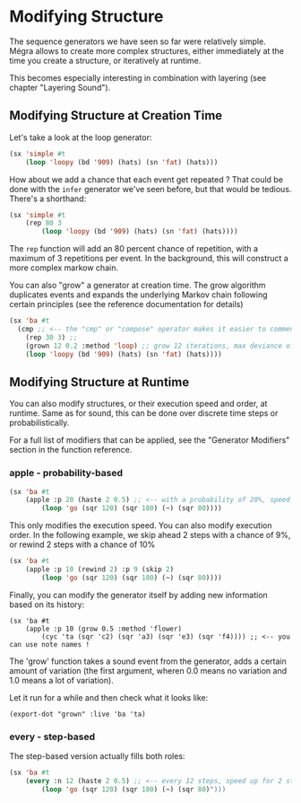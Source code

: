 # Modifying Structure

The sequence generators we have seen so far were relatively simple. Mégra allows to create more complex structures, either immediately at the time you create a structure, or iteratively at runtime.

This becomes especially interesting in combination with layering (see chapter "Layering Sound").

## Modifying Structure at Creation Time

Let's take a look at the loop generator: 

```lisp
(sx 'simple #t
	(loop 'loopy (bd '909) (hats) (sn 'fat) (hats)))
```

How about we add a chance that each event get repeated ? That could be done with the `infer` generator we've seen before, but that would be tedious. There's a shorthand:

```lisp
(sx 'simple #t
	(rep 80 3
		(loop 'loopy (bd '909) (hats) (sn 'fat) (hats))))
```

The `rep` function will add an 80 percent chance of repetition, with a maximum of 3 repetitions per event. In the background, this will construct a more complex markow chain.

You can also "grow" a generator at creation time. The grow algorithm duplicates events and expands the underlying Markov chain following certain principles (see the reference documentation for details)

```lisp
(sx 'ba #t
  (cmp ;; <-- the "cmp" or "compose" operator makes it easier to comment out parts
    (rep 30 3) ;;
    (grown 12 0.2 :method 'loop) ;; grow 12 iterations, max deviance of 0.2 
    (loop 'loopy (bd '909) (hats) (sn 'fat) (hats))))
```

## Modifying Structure at Runtime

You can also modify structures, or their execution speed and order, at runtime. Same as for sound, this can be done
over discrete time steps or probabilistically.

For a full list of modifiers that can be applied, see the "Generator Modifiers" section in the function reference.

### apple - probability-based

```lisp
(sx 'ba #t 
	(apple :p 20 (haste 2 0.5) ;; <-- with a probability of 20%, speed up for 2 steps, cut the duration in half
		(loop 'go (sqr 120) (sqr 180) (~) (sqr 80))))
```

This only modifies the execution speed. You can also modify execution order.
In the following example, we skip ahead 2 steps with a chance of 9%, or rewind 2 steps with a chance of 10%

```lisp
(sx 'ba #t 
	(apple :p 10 (rewind 2) :p 9 (skip 2) 
		(loop 'go (sqr 120) (sqr 180) (~) (sqr 80))))
```

Finally, you can modify the generator itself by adding new information based on its history:

```
(sx 'ba #t
	(apple :p 10 (grow 0.5 :method 'flower) 
		(cyc 'ta (sqr 'c2) (sqr 'a3) (sqr 'e3) (sqr 'f4)))) ;; <-- you can use note names !
```

The 'grow' function takes a sound event from the generator, adds a certain amount of variation (the first argument, wheren 0.0 means no variation and 1.0 means a lot of variation).

Let it run for a while and then check what it looks like:

```
(export-dot "grown" :live 'ba 'ta)
```

### every - step-based

The step-based version actually fills both roles:

```lisp
(sx 'ba #t 
	(every :n 12 (haste 2 0.5) ;; <-- every 12 steps, speed up for 2 steps, cut the duration in half
		(loop 'go (sqr 120) (sqr 180) (~) (sqr 80)")))
```
